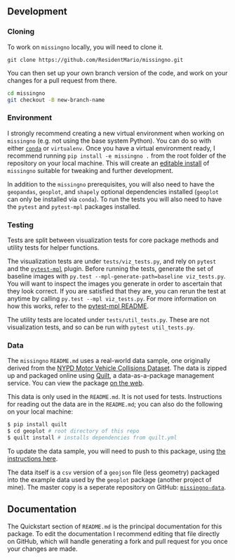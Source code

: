 ## Development

### Cloning

To work on `missingno` locally, you will need to clone it.

```git
git clone https://github.com/ResidentMario/missingno.git
```

You can then set up your own branch version of the code, and
 work on your changes for a pull request from there.

```bash
cd missingno
git checkout -B new-branch-name
```

### Environment

I strongly recommend creating a new virtual environment when working on `missingno` (e.g. not using the base system 
Python). You can do so with either [`conda`](https://conda.io/) or `virtualenv`. Once you have a virtual environment 
ready, I recommend running `pip install -e missingno .` from the root folder of the repository on your local machine.
This will create an [editable install](https://pip.pypa.io/en/latest/reference/pip_install/#editable-installs) of 
`missingno` suitable for tweaking and further development.

In addition to the `missingno` prerequisites, you will also need to have the `geopandas`, `geoplot`, and `shapely` 
optional dependencies installed (`geoplot` can only be installed via `conda`). To run the tests you will also need to 
have the `pytest` and `pytest-mpl` packages installed.

### Testing

Tests are split between visualization tests for core package methods and utility tests for helper functions.

The visualization tests are under `tests/viz_tests.py`, and rely on `pytest` and the 
[`pytest-mpl`](https://github.com/matplotlib/pytest-mpl) plugin. Before 
running the tests, generate the set of baseline images with `py.test --mpl-generate-path=baseline viz_tests.py`. You 
will want to inspect the images you generate in order to ascertain that they look correct. If you are satisfied that 
they are, you can rerun the test at anytime by calling `py.test --mpl viz_tests.py`. For more information on how this
works, refer to the [pytest-mpl README](https://github.com/matplotlib/pytest-mpl).

The utility tests are located under `tests/util_tests.py`. These are not visualization tests, and so can be run with 
`pytest util_tests.py`.

### Data

The `missingno` `README.md` uses a real-world data sample, one originally derived from the 
[NYPD Motor Vehicle Collisions Dataset](https://data.cityofnewyork.us/Public-Safety/NYPD-Motor-Vehicle-Collisions/h9gi-nx95).
The data is zipped up and packaged online using [Quilt](https://quiltdata.com/package/ResidentMario/geoplot_data), a 
data-as-a-package management service. You can view the package [on the web](https://quiltdata.com/package/ResidentMario/missingno_data).

This data is only used in the `README.md`. It is not used for tests. Instructions for reading out the data are in the 
`README.md`; you can also do the following on your local machine:

```sh
$ pip install quilt
$ cd geoplot # root directory of this repo
$ quilt install # installs dependencies from quilt.yml
```

To update the data sample, you will need to push to this package, using 
[the instructions here](https://docs.quiltdata.com/make-a-package.html).

The data itself is a `csv` version of a `geojson` file (less geometry) packaged into the example data used by the 
`geoplot` package (another project of mine). The master copy is a seperate repository on GitHub: [`missingno-data`](https://github.com/ResidentMario/missingno-data).

## Documentation

The Quickstart section of `README.md` is the principal documentation for this package. To edit the documentation I 
recommend editing that file directly on GitHub, which will handle generating a fork and pull request for you once 
your changes are made.